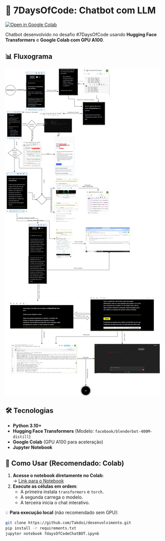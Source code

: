 # 🤖 7DaysOfCode: Chatbot com LLM  

[![Open in Google Colab](https://colab.research.google.com/assets/colab-badge.svg)](https://colab.research.google.com/github/Takdoi/desenvolvimento/blob/main/7daysOfCodeChatBOT.ipynb)  

Chatbot desenvolvido no desafio #7DaysOfCode usando **Hugging Face Transformers** e **Google Colab com GPU A100**.  

## 📊 Fluxograma  
![Diagrama do Chatbot](DIAGRAMA_7DAYSOFCODE_PYTHON_CHATBOT.jpg)  

## 🛠️ Tecnologias  
- **Python 3.10+**  
- **Hugging Face Transformers** (Modelo: `facebook/blenderbot-400M-distill`)  
- **Google Colab** (GPU A100 para aceleração)  
- **Jupyter Notebook**  

## 🚀 Como Usar (Recomendado: Colab)  
1. **Acesse o notebook diretamente no Colab**:  
   → [Link para o Notebook](https://colab.research.google.com/github/Takdoi/desenvolvimento/blob/main/7daysOfCodeChatBOT.ipynb)  
2. **Execute as células em ordem**:  
   - A primeira instala `transformers` e `torch`.  
   - A segunda carrega o modelo.  
   - A terceira inicia o chat interativo.  

💡 **Para execução local** (não recomendado sem GPU):  
```bash
git clone https://github.com/Takdoi/desenvolvimento.git
pip install -r requirements.txt
jupyter notebook 7daysOfCodeChatBOT.ipynb
